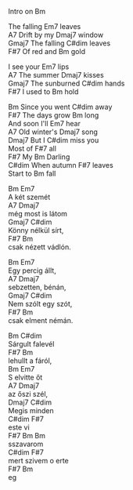 Intro on Bm

The falling Em7 leaves  
A7  Drift by my Dmaj7 window  
Gmaj7 The falling C#dim leaves  
F#7  Of red and Bm gold  

I see your Em7 lips  
A7 The summer Dmaj7 kisses  
Gmaj7 The sunburned C#dim hands  
F#7 I used to Bm hold  

Bm  Since you went C#dim away  
F#7 The days grow Bm long  
And soon I'll Em7 hear  
A7 Old winter's Dmaj7 song   
Dmaj7 But I C#dim miss you  
Most of F#7 all  
F#7 My Bm Darling  
C#dim When autumn F#7 leaves  
Start to Bm fall  

Bm             Em7  
A két szemét   
A7             Dmaj7  
még most is látom  
Gmaj7          C#dim  
Könny nélkül sírt,  
F#7           Bm   
csak nézett vádlón.  

Bm             Em7  
Egy percig állt,   
A7             Dmaj7  
sebzetten, bénán,  
Gmaj7          C#dim  
Nem szólt egy szót,   
F#7           Bm   
csak elment némán.  

Bm           C#dim  
Sárgult falevél  
F#7              Bm  
 lehullt a fáról,  
Bm               Em7  
S elvitte őt  
A7              Dmaj7  
az őszi szél,  
Dmaj7        C#dim  
			Megis minden  
C#dim       F#7  
 este		vi  
F#7   Bm      Bm     
  sszavarom  
C#dim             F#7  
mert szivem  o erte  
F#7         Bm  
  eg  

